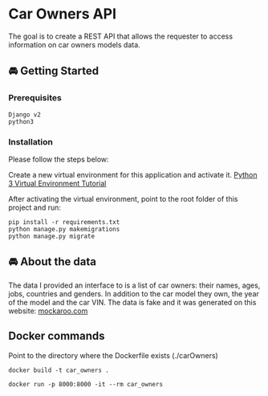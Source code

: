 # Car Owners API  

The goal is to create a REST API that allows the requester to access information on car owners models data.

## :oncoming_automobile: Getting Started

### Prerequisites

```
Django v2
python3
```

### Installation

Please follow the steps below:

Create a new virtual environment for this application and activate it.
[Python 3 Virtual Environment Tutorial](https://docs.python.org/3/tutorial/venv.html)

After activating the virtual environment, point to the root folder of this project and run:
```
pip install -r requirements.txt
python manage.py makemigrations
python manage.py migrate
```

## :oncoming_automobile: About the data
The data I provided an interface to is a list of car owners: their names, ages, jobs, countries and genders. In addition to the car model
they own, the year of the model and the car VIN.
The data is fake and it was generated on this website: [mockaroo.com](https://mockaroo.com/)

## Docker commands

Point to the directory where the Dockerfile exists (./carOwners)
```
docker build -t car_owners .

docker run -p 8000:8000 -it --rm car_owners
```
